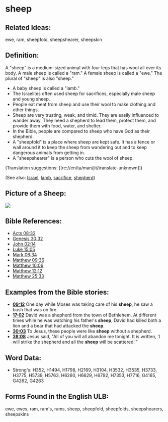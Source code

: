 # sheep

## Related Ideas:

ewe, ram, sheepfold, sheepshearer, sheepskin

## Definition:

A "sheep" is a medium-sized animal with four legs that has wool all over its body. A male sheep is called a "ram." A female sheep is called a "ewe." The plural of "sheep" is also "sheep."

* A baby sheep is called a "lamb."
* The Israelites often used sheep for sacrifices, especially male sheep and young sheep.
* People eat meat from sheep and use their wool to make clothing and other things.
* Sheep are very trusting, weak, and timid. They are easily influenced to wander away. They need a shepherd to lead them, protect them, and provide them with food, water, and shelter.
* In the Bible, people are compared to sheep who have God as their shepherd.
* A "sheepfold" is a place where sheep are kept safe. It has a fence or wall around it to keep the sheep from wandering out and to keep dangerous animals from getting in.
* A "sheepshearer" is a person who cuts the wool of sheep. 

(Translation suggestions: [[rc://en/ta/man/jit/translate-unknown]])

(See also: [Israel](../kt/israel.md), [lamb](../kt/lamb.md), [sacrifice](../other/sacrifice.md), [shepherd](../other/shepherd.md))

## Picture of a Sheep:

<a href="https://content.bibletranslationtools.org/WycliffeAssociates/en_tw/raw/branch/master/PNGs/s/Sheep.png"><img src="https://content.bibletranslationtools.org/WycliffeAssociates/en_tw/raw/branch/master/PNGs/s/Sheep.png" ></a>

## Bible References:

* [Acts 08:32](rc://en/tn/help/act/08/32)
* [Genesis 30:32](rc://en/tn/help/gen/30/32)
* [John 02:14](rc://en/tn/help/jhn/02/14)
* [Luke 15:05](rc://en/tn/help/luk/15/05)
* [Mark 06:34](rc://en/tn/help/mrk/06/34)
* [Matthew 09:36](rc://en/tn/help/mat/09/36)
* [Matthew 10:06](rc://en/tn/help/mat/10/06)
* [Matthew 12:12](rc://en/tn/help/mat/12/12)
* [Matthew 25:33](rc://en/tn/help/mat/25/33)

## Examples from the Bible stories:

* __[09:12](rc://en/tn/help/obs/09/12)__ One day while Moses was taking care of his __sheep__, he saw a bush that was on fire.
* __[17:02](rc://en/tn/help/obs/17/02)__ David was a shepherd from the town of Bethlehem. At different times while he was watching his father's __sheep__, David had killed both a lion and a bear that had attacked the __sheep__.
* __[30:03](rc://en/tn/help/obs/30/03)__ To Jesus, these people were like __sheep__ without a shepherd.
* __[38:08](rc://en/tn/help/obs/38/08)__ Jesus said, "All of you will all abandon me tonight. It is written, 'I will strike the shepherd and all the __sheep__ will be scattered.'"

## Word Data:

* Strong's: H352, H1494, H1798, H2169, H3104, H3532, H3535, H3733, H3775, H5739, H5763, H6260, H6629, H6792, H7353, H7716, G4165, G4262, G4263

## Forms Found in the English ULB:

ewe, ewes, ram, ram's, rams, sheep, sheepfold, sheepfolds, sheepshearers, sheepskins



